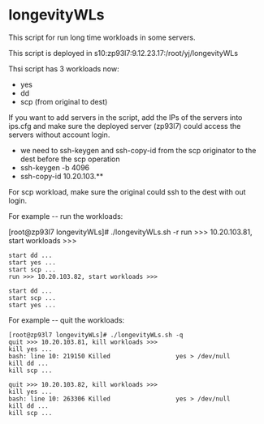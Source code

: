 # longevityWLs
This script for run long time workloads in some servers.


This script is deployed in s10:zp93l7:9.12.23.17:/root/yj/longevityWLs


Thsi script has 3 workloads now:
+ yes
+ dd
+ scp (from original to dest)


If you want to add servers in the script, add the IPs of the servers into ips.cfg and make sure the deployed server (zp93l7) could access the servers without account login.

+ we need to ssh-keygen and ssh-copy-id from the scp originator to the dest before the scp operation
+ ssh-keygen -b 4096
+ ssh-copy-id 10.20.103.**

For scp workload, make sure the original could ssh to the dest with out login.

For example -- run the workloads:

[root@zp93l7 longevityWLs]# ./longevityWLs.sh -r
    run >>> 10.20.103.81, start workloads >>>

    start dd ...
    start yes ...
    start scp ...
    run >>> 10.20.103.82, start workloads >>>

    start dd ...
    start scp ...
    start yes ...

For example -- quit the workloads:

    [root@zp93l7 longevityWLs]# ./longevityWLs.sh -q
    quit >>> 10.20.103.81, kill workloads >>>
    kill yes ...
    bash: line 10: 219150 Killed                  yes > /dev/null
    kill dd ...
    kill scp ...

    quit >>> 10.20.103.82, kill workloads >>>
    kill yes ...
    bash: line 10: 263306 Killed                  yes > /dev/null
    kill dd ...
    kill scp ...
